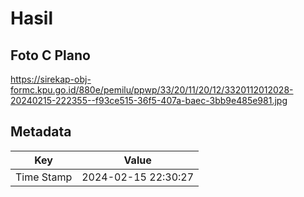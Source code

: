 # Hasil

## Foto C Plano

https://sirekap-obj-formc.kpu.go.id/880e/pemilu/ppwp/33/20/11/20/12/3320112012028-20240215-222355--f93ce515-36f5-407a-baec-3bb9e485e981.jpg


## Metadata

| Key        | Value               |
| ---------- | ------------------- |
| Time Stamp | 2024-02-15 22:30:27 |



